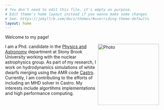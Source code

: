 ```yaml
---
# You don't need to edit this file, it's empty on purpose.
# Edit theme's home layout instead if you wanna make some changes
# See: https://jekyllrb.com/docs/themes/#overriding-theme-defaults
layout: home
---
```


Welcome to my page!

<img src="{{site.baseurl}}/assets/photo2.jpg" alt="Photo" align="right" style="width: 200px;"/>

I am a Phd. candidate in the [Physics and Astronomy](http://www.physics.sunysb.edu/Physics/) department at Stony Brook University working with the nuclear astrophysics group. As part of my research, I work on hydrodynamics simulations of white dwarfs merging using the AMR code [Castro](http://amrex-astro.github.io/Castro/). Currently, I am contributing to the efforts of including an MHD solver in Castro. My interests include algortihms implementations and high performance computing.

       
